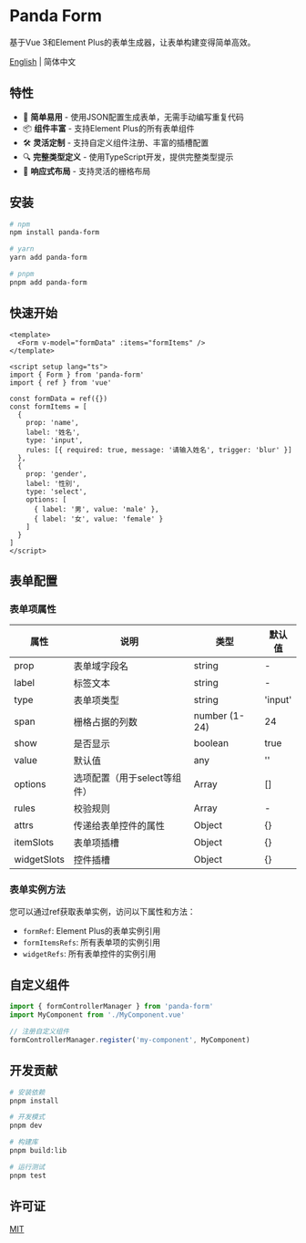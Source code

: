 # Panda Form

基于Vue 3和Element Plus的表单生成器，让表单构建变得简单高效。

[English](./README_EN.md) | 简体中文

## 特性

- 🚀 **简单易用** - 使用JSON配置生成表单，无需手动编写重复代码
- 📦 **组件丰富** - 支持Element Plus的所有表单组件
- 🛠️ **灵活定制** - 支持自定义组件注册、丰富的插槽配置
- 🔍 **完整类型定义** - 使用TypeScript开发，提供完整类型提示
- 📱 **响应式布局** - 支持灵活的栅格布局

## 安装

```bash
# npm
npm install panda-form

# yarn
yarn add panda-form

# pnpm
pnpm add panda-form
```

## 快速开始

```vue
<template>
  <Form v-model="formData" :items="formItems" />
</template>

<script setup lang="ts">
import { Form } from 'panda-form'
import { ref } from 'vue'

const formData = ref({})
const formItems = [
  {
    prop: 'name',
    label: '姓名',
    type: 'input',
    rules: [{ required: true, message: '请输入姓名', trigger: 'blur' }]
  },
  {
    prop: 'gender',
    label: '性别',
    type: 'select',
    options: [
      { label: '男', value: 'male' },
      { label: '女', value: 'female' }
    ]
  }
]
</script>
```

## 表单配置

### 表单项属性

| 属性 | 说明 | 类型 | 默认值 |
| --- | --- | --- | --- |
| prop | 表单域字段名 | string | - |
| label | 标签文本 | string | - |
| type | 表单项类型 | string | 'input' |
| span | 栅格占据的列数 | number (1-24) | 24 |
| show | 是否显示 | boolean | true |
| value | 默认值 | any | '' |
| options | 选项配置（用于select等组件） | Array | [] |
| rules | 校验规则 | Array | - |
| attrs | 传递给表单控件的属性 | Object | {} |
| itemSlots | 表单项插槽 | Object | {} |
| widgetSlots | 控件插槽 | Object | {} |

### 表单实例方法

您可以通过ref获取表单实例，访问以下属性和方法：

- `formRef`: Element Plus的表单实例引用
- `formItemsRefs`: 所有表单项的实例引用
- `widgetRefs`: 所有表单控件的实例引用

## 自定义组件

```ts
import { formControllerManager } from 'panda-form'
import MyComponent from './MyComponent.vue'

// 注册自定义组件
formControllerManager.register('my-component', MyComponent)
```

## 开发贡献

```bash
# 安装依赖
pnpm install

# 开发模式
pnpm dev

# 构建库
pnpm build:lib

# 运行测试
pnpm test
```

## 许可证

[MIT](./LICENSE)
